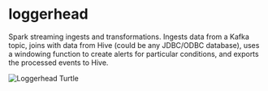# loggerhead

Spark streaming ingests and transformations.
Ingests data from a Kafka topic, 
joins with data from Hive (could be any JDBC/ODBC database),
uses a windowing function to create alerts for particular conditions,
and exports the processed events to Hive.

![Loggerhead Turtle](https://dl.dropboxusercontent.com/u/4178609/Loggerhead-sea-turtle.png)
